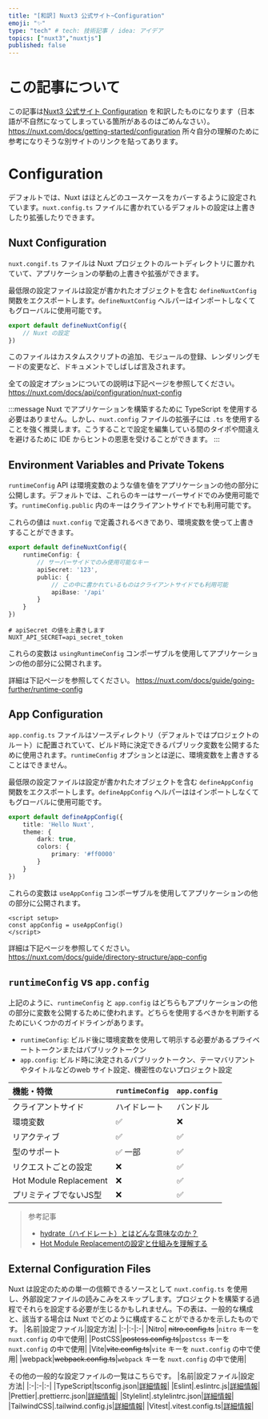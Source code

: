 ```yaml
---
title: "[和訳] Nuxt3 公式サイト~Configuration"
emoji: "✨"
type: "tech" # tech: 技術記事 / idea: アイデア
topics: ["nuxt3","nuxtjs"]
published: false
---
```

# この記事について
この記事は[Nuxt3 公式サイト Configuration](https://nuxt.com/docs/getting-started/configuration) を和訳したものになります（日本語が不自然になってしまっている箇所があるのはごめんなさい）。
https://nuxt.com/docs/getting-started/configuration
所々自分の理解のために参考になりそうな別サイトのリンクを貼ってあります。

# Configuration
デフォルトでは、Nuxt はほとんどのユースケースをカバーするように設定されています。`nuxt.config.ts` ファイルに書かれているデフォルトの設定は上書きしたり拡張したりできます。

## Nuxt Configuration
`nuxt.congif.ts` ファイルは Nuxt プロジェクトのルートディレクトリに置かれていて、アプリケーションの挙動の上書きや拡張ができます。

最低限の設定ファイルは設定が書かれたオブジェクトを含む `defineNuxtConfig` 関数をエクスポートします。`defineNuxtConfig` ヘルパーはインポートしなくてもグローバルに使用可能です。
```ts:nuxt.config.ts
export default defineNuxtConfig({
    // Nuxt の設定
})
```
このファイルはカスタムスクリプトの追加、モジュールの登録、レンダリングモードの変更など、ドキュメントでしばしば言及されます。

全ての設定オプションについての説明は下記ページを参照してください。
https://nuxt.com/docs/api/configuration/nuxt-config

:::message
Nuxt でアプリケーションを構築するために TypeScript を使用する必要はありません。しかし、`nuxt.config` ファイルの拡張子には `.ts` を使用することを強く推奨します。こうすることで設定を編集している間のタイポや間違えを避けるために IDE からヒントの恩恵を受けることができます。
:::

## Environment Variables and Private Tokens
`runtimeConfig` API は環境変数のような値を値をアプリケーションの他の部分に公開します。デフォルトでは、これらのキーはサーバーサイドでのみ使用可能です。`runtimeConfig.public` 内のキーはクライアントサイドでも利用可能です。

これらの値は `nuxt.config` で定義されるべきであり、環境変数を使って上書きすることができます。

```ts:nuxt.config.ts
export default defineNuxtConfig({
    runtimeConfig: {
        // サーバーサイドでのみ使用可能なキー
        apiSecret: '123',
        public: {
            // この中に書かれているものはクライアントサイドでも利用可能
            apiBase: '/api'
        }
    }
})
```
```env:.env
# apiSecret の値を上書きします
NUXT_API_SECRET=api_secret_token
```
これらの変数は `usingRuntimeConfig` コンポーザブルを使用してアプリケーションの他の部分に公開されます。

詳細は下記ページを参照してください。
https://nuxt.com/docs/guide/going-further/runtime-config

## App Configuration
`app.config.ts` ファイルはソースディレクトリ（デフォルトではプロジェクトのルート）に配置されていて、ビルド時に決定できるパブリック変数を公開するために使用されます。`runtimeConfig` オプションとは逆に、環境変数を上書きすることはできません。

最低限の設定ファイルは設定が書かれたオブジェクトを含む `defineAppConfig` 関数をエクスポートします。`defineAppConfig` ヘルパーははインポートしなくてもグローバルに使用可能です。
```ts:app.config.ts
export default defineAppConfig({
    title: 'Hello Nuxt',
    theme: {
        dark: true,
        colors: {
            primary: '#ff0000'
        }
    }
})
```
これらの変数は `useAppConfig` コンポーザブルを使用してアプリケーションの他の部分に公開されます。
```Vue:pages/index.vue
<script setup>
const appConfig = useAppConfig()
</script>
```
詳細は下記ページを参照してください。
https://nuxt.com/docs/guide/directory-structure/app-config

## `runtimeConfig` vs `app.config`
上記のように、`runtimeConfig` と `app.config` はどちらもアプリケーションの他の部分に変数を公開するために使われます。どちらを使用するべきかを判断するためにいくつかのガイドラインがあります。
- `runtimeConfig`: ビルド後に環境変数を使用して明示する必要があるプライベートトークンまたはパブリックトークン
- `app.config`: ビルド時に決定されるパブリックトークン、テーマバリアントやタイトルなどのweb サイト設定、機密性のないプロジェクト設定

|機能・特徴|`runtimeConfig`|`app.config`|
|:-|:-|:-|
|クライアントサイド|ハイドレート|バンドル|
|環境変数|:white_check_mark:|:x:|
|リアクティブ|:white_check_mark:|:white_check_mark:|
|型のサポート|:white_check_mark: 一部|:white_check_mark:|
|リクエストごとの設定|:x:|:white_check_mark:|
|Hot Module Replacement|:x:|:white_check_mark:|
|プリミティブでないJS型|:x:|:white_check_mark:|

> 参考記事
> - [hydrate（ハイドレート）とはどんな意味なのか？](https://zenn.dev/smallstall/articles/5531fd6647f713)
> - [Hot Module Replacementの設定と仕組みを理解する](https://qiita.com/haradakunihiko/items/40486ec2b6b9aea119bb)

## External Configuration Files
Nuxt は設定のための単一の信頼できるソースとして `nuxt.config.ts` を使用し、外部設定ファイルの読みこみをスキップします。プロジェクトを構築する過程でそれらを設定する必要が生じるかもしれません。下の表は、一般的な構成と、該当する場合は Nuxt でどのように構成することができるかを示したものです。
|名前|設定ファイル|設定方法|
|:-|:-|:-|
|Nitro| ~~nitro.config.ts~~ |`nitro` キーを `nuxt.config` の中で使用|
|PostCSS|~~postcss.config.ts~~|`postcss` キーを `nuxt.config` の中で使用|
|Vite|~~vite.config.ts~~|`vite` キーを `nuxt.config` の中で使用|
|webpack|~~webpack.config.ts~~|`webpack` キーを `nuxt.config` の中で使用|

その他の一般的な設定ファイルの一覧はこちらです。
|名前|設定ファイル|設定方法|
|:-|:-|:-|
|TypeScript|tsconfig.json|[詳細情報](https://nuxt.com/docs/guide/concepts/typescript#nuxttsconfigjson)|
|Eslint|.eslintrc.js|[詳細情報](https://eslint.org/docs/latest/use/configure/configuration-files)|
|Prettier|.prettierrc.json|[詳細情報](https://prettier.io/docs/en/configuration.html)|
|Stylelint|.stylelintrc.json|[詳細情報](https://stylelint.io/user-guide/configure)|
|TailwindCSS|.tailwind.config.js|[詳細情報](https://tailwindcss.nuxt.dev/tailwind/config/)|
|Vitest|.vitest.config.ts|[詳細情報](https://vitest.dev/config/)|